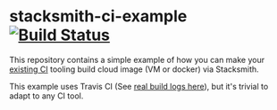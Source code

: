 # stacksmith-ci-example [![Build Status](https://travis-ci.com/bitnami-labs/stacksmith-ci-example.svg?branch=master)](https://travis-ci.com/bitnami-labs/stacksmith-ci-example)

This repository contains a simple example of how you can make your [existing CI](https://github.com/bitnami/stacksmith-cli/)
tooling build cloud image (VM or docker) via Stacksmith.

This example uses Travis CI (See [real build logs here](https://travis-ci.com/bitnami-labs/stacksmith-ci-example)),
but it's trivial to adapt to any CI tool.
